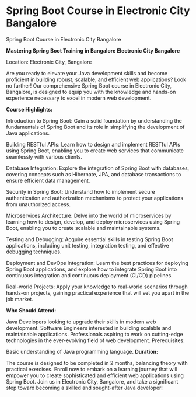 # Spring Boot Course in Electronic City Bangalore
Spring Boot Course in Electronic City Bangalore

**Mastering Spring Boot Training in Bangalore Electronic City Bangalore**

Location: Electronic City, Bangalore

Are you ready to elevate your Java development skills and become proficient in building robust, scalable, and efficient web applications? Look no further! Our comprehensive Spring Boot course in Electronic City, Bangalore, is designed to equip you with the knowledge and hands-on experience necessary to excel in modern web development.

**Course Highlights:**

Introduction to Spring Boot: Gain a solid foundation by understanding the fundamentals of Spring Boot and its role in simplifying the development of Java applications.

Building RESTful APIs: Learn how to design and implement RESTful APIs using Spring Boot, enabling you to create web services that communicate seamlessly with various clients.

Database Integration: Explore the integration of Spring Boot with databases, covering concepts such as Hibernate, JPA, and database transactions to ensure efficient data management.

Security in Spring Boot: Understand how to implement secure authentication and authorization mechanisms to protect your applications from unauthorized access.

Microservices Architecture: Delve into the world of microservices by learning how to design, develop, and deploy microservices using Spring Boot, enabling you to create scalable and maintainable systems.

Testing and Debugging: Acquire essential skills in testing Spring Boot applications, including unit testing, integration testing, and effective debugging techniques.

Deployment and DevOps Integration: Learn the best practices for deploying Spring Boot applications, and explore how to integrate Spring Boot into continuous integration and continuous deployment (CI/CD) pipelines.

Real-world Projects: Apply your knowledge to real-world scenarios through hands-on projects, gaining practical experience that will set you apart in the job market.

**Who Should Attend:**

Java Developers looking to upgrade their skills in modern web development.
Software Engineers interested in building scalable and maintainable applications.
Professionals aspiring to work on cutting-edge technologies in the ever-evolving field of web development.
Prerequisites:

Basic understanding of Java programming language.
**Duration:**

The course is designed to be completed in 2 months, balancing theory with practical exercises.
Enroll now to embark on a learning journey that will empower you to create sophisticated and efficient web applications using Spring Boot. Join us in Electronic City, Bangalore, and take a significant step toward becoming a skilled and sought-after Java developer!

